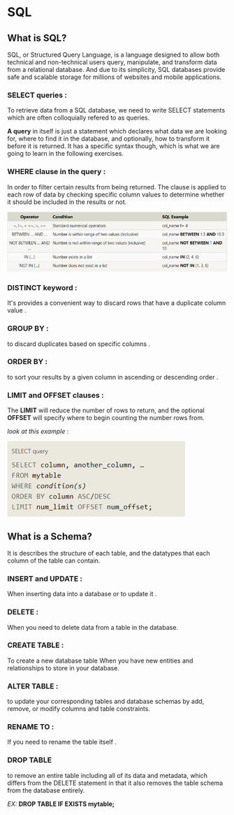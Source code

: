# SQL

## What is SQL?

SQL, or Structured Query Language, is a language designed to allow both technical and non-technical users query, manipulate, and transform data from a relational database. And due to its simplicity, SQL databases provide safe and scalable storage for millions of websites and mobile applications.

### SELECT queries :
To retrieve data from a SQL database, we need to write SELECT statements which are often colloquially refered to as queries.

**A query**  in itself is just a statement which declares what data we are looking for, where to find it in the database, and optionally, how to transform it before it is returned. It has a specific syntax though, which is what we are going to learn in the following exercises.

### WHERE clause in the query :
In order to filter certain results from being returned.
 The clause is applied to each row of data by checking specific column values to determine whether it should be included in the results or not.

![image](img/data.png)

### DISTINCT keyword :
It's provides a convenient way to discard rows that have a duplicate column value .

### GROUP BY :
to discard duplicates based on specific columns .

### ORDER BY :
 to sort your results by a given column in ascending or descending order .

 ### LIMIT and OFFSET clauses :
 The **LIMIT** will reduce the number of rows to return, and the optional **OFFSET** will specify where to begin counting the number rows from.

 *look at this example* :

 ![image](img/ex.png)

 ## What is a Schema?
 It is describes the structure of each table, and the datatypes that each column of the table can contain.

 ### INSERT and UPDATE :
 When inserting data into a database or to update it .

### DELETE :
 When you need to delete data from a table in the database. 

### CREATE TABLE :
To create a new database table When you have new entities and relationships to store in your database.

### ALTER TABLE :
to update your corresponding tables and database schemas by add, remove, or modify columns and table constraints.

### RENAME TO :
If you need to rename the table itself .

### DROP TABLE
 to remove an entire table including all of its data and metadata, which differs from the DELETE statement in that it also removes the table schema from the database entirely.

 *EX:*
 **DROP TABLE IF EXISTS mytable;**
 

